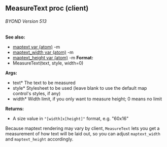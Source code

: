 ## MeasureText proc (client) 
###### BYOND Version 513
**See also:**
*   [maptext var (atom)](/ref/atom/var/maptext.md) -m
*   [maptext_width var (atom)](/ref/atom/var/maptext_width.md) -m
*   [maptext_height var (atom)](/ref/atom/var/maptext_height.md) -m<!-- -->
**Format:**
*   MeasureText(text, style, width=0)
<!-- -->
**Args:**
*   text* The text to be measured
*   style* Stylesheet to be used (leave blank to use the default map
    control\'s styles, if any)
*   width* Width limit, if you only want to measure height; 0 means no
    limit
<!-- -->
**Returns:**
*   A size value in `"[width]x[height]"` format, e.g. \"60x16\"


Because maptext rendering may vary by client, `MeasureText`
lets you get a measurement of how text will be laid out, so you can
adjust `maptext_width` and `maptext_height` accordingly.